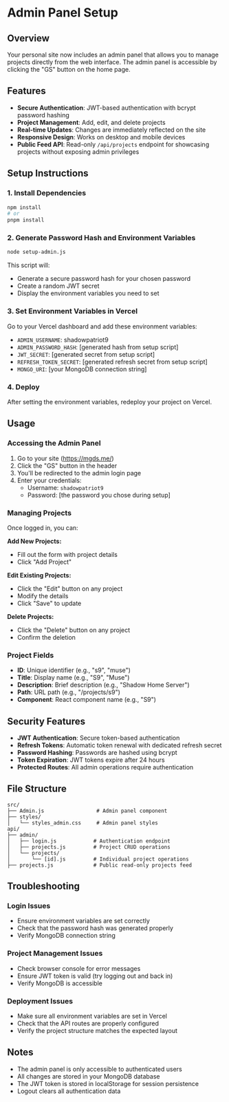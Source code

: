 # Admin Panel Setup

## Overview
Your personal site now includes an admin panel that allows you to manage projects directly from the web interface. The admin panel is accessible by clicking the "GS" button on the home page.

## Features
- **Secure Authentication**: JWT-based authentication with bcrypt password hashing
- **Project Management**: Add, edit, and delete projects
- **Real-time Updates**: Changes are immediately reflected on the site
- **Responsive Design**: Works on desktop and mobile devices
- **Public Feed API**: Read-only `/api/projects` endpoint for showcasing projects without exposing admin privileges

## Setup Instructions

### 1. Install Dependencies
```bash
npm install
# or
pnpm install
```

### 2. Generate Password Hash and Environment Variables
```bash
node setup-admin.js
```

This script will:
- Generate a secure password hash for your chosen password
- Create a random JWT secret
- Display the environment variables you need to set

### 3. Set Environment Variables in Vercel
Go to your Vercel dashboard and add these environment variables:

- `ADMIN_USERNAME`: shadowpatriot9
- `ADMIN_PASSWORD_HASH`: [generated hash from setup script]
- `JWT_SECRET`: [generated secret from setup script]
- `REFRESH_TOKEN_SECRET`: [generated refresh secret from setup script]
- `MONGO_URI`: [your MongoDB connection string]

### 4. Deploy
After setting the environment variables, redeploy your project on Vercel.

## Usage

### Accessing the Admin Panel
1. Go to your site (https://mgds.me/)
2. Click the "GS" button in the header
3. You'll be redirected to the admin login page
4. Enter your credentials:
   - Username: `shadowpatriot9`
   - Password: [the password you chose during setup]

### Managing Projects
Once logged in, you can:

**Add New Projects:**
- Fill out the form with project details
- Click "Add Project"

**Edit Existing Projects:**
- Click the "Edit" button on any project
- Modify the details
- Click "Save" to update

**Delete Projects:**
- Click the "Delete" button on any project
- Confirm the deletion

### Project Fields
- **ID**: Unique identifier (e.g., "s9", "muse")
- **Title**: Display name (e.g., "S9", "Muse")
- **Description**: Brief description (e.g., "Shadow Home Server")
- **Path**: URL path (e.g., "/projects/s9")
- **Component**: React component name (e.g., "S9")

## Security Features
- **JWT Authentication**: Secure token-based authentication
- **Refresh Tokens**: Automatic token renewal with dedicated refresh secret
- **Password Hashing**: Passwords are hashed using bcrypt
- **Token Expiration**: JWT tokens expire after 24 hours
- **Protected Routes**: All admin operations require authentication

## File Structure
```
src/
├── Admin.js                 # Admin panel component
├── styles/
│   └── styles_admin.css     # Admin panel styles
api/
├── admin/
│   ├── login.js            # Authentication endpoint
│   ├── projects.js         # Project CRUD operations
│   └── projects/
│       └── [id].js         # Individual project operations
├── projects.js             # Public read-only projects feed
```

## Troubleshooting

### Login Issues
- Ensure environment variables are set correctly
- Check that the password hash was generated properly
- Verify MongoDB connection string

### Project Management Issues
- Check browser console for error messages
- Ensure JWT token is valid (try logging out and back in)
- Verify MongoDB is accessible

### Deployment Issues
- Make sure all environment variables are set in Vercel
- Check that the API routes are properly configured
- Verify the project structure matches the expected layout

## Notes
- The admin panel is only accessible to authenticated users
- All changes are stored in your MongoDB database
- The JWT token is stored in localStorage for session persistence
- Logout clears all authentication data 